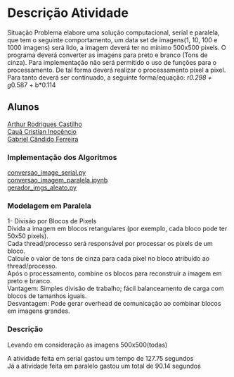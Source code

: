 # Descrição Atividade
Situação Problema elabore uma solução computacional, serial e paralela, que tem o seguinte comportamento, um data set de imagens(1, 10, 100 e 1000 imagens) será lido, a imagem deverá ter no mínimo 500x500 pixels. O programa deverá converter as imagens para preto e branco (Tons de cinza). Para implementação não será permitido o uso de funções para o processamento. De tal forma deverá realizar o processamento pixel a pixel. Para tanto deverá ser continuado, a seguinte forma/equação: r*0.298 + g*0.587 + b*0.114

## Alunos
[Arthur Rodrigues Castilho](https://github.com/ArthurRCastilho)<br>
[Cauã Cristian Inocêncio](https://github.com/CauaCristian)<br>
[Gabriel Cândido Ferreira](https://github.com/Gabriel-Candido-Ferreira)<br>

### Implementação dos Algoritmos

[conversao_image_serial.py](https://github.com/ArthurRCastilho/Programacao-Paralela/blob/main/atividades/Convers%C3%A3o%20de%20Imagens/serial/conversao_image_serial.py) <br>
[conversao_imagem_paralela.ipynb](https://github.com/ArthurRCastilho/Programacao-Paralela/blob/main/atividades/Convers%C3%A3o%20de%20Imagens/paralela/conversao_img_paralela.ipynb) <br>
[gerador_imgs_aleato.py](https://github.com/ArthurRCastilho/Programacao-Paralela/blob/main/atividades/Convers%C3%A3o%20de%20Imagens/gerador_imgs_aleato.py) <br>


### Modelagem em Paralela

1- Divisão por Blocos de Pixels<br>
Divida a imagem em blocos retangulares (por exemplo, cada bloco pode ter 50x50 pixels).<br>
Cada thread/processo será responsável por processar os pixels de um bloco.<br>
Calcule o valor de tons de cinza para cada pixel no bloco atribuído ao thread/processo.<br>
Após o processamento, combine os blocos para reconstruir a imagem em preto e branco.<br>
Vantagem: Simples divisão de trabalho; fácil balanceamento de carga com blocos de tamanhos iguais.<br>
Desvantagem: Pode gerar overhead de comunicação ao combinar blocos em imagens grandes.<br>

### Descrição
Levando em consideração as imagens 500x500(todas)<br>

A atividade feita em serial gastou um tempo de 127.75 segundos<br>
Já a atividade feita em paralelo gastou um total de 90.14 segundos<br>